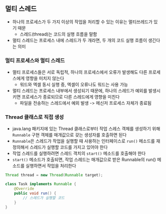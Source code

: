 ## 멀티 스레드
- 하나의 프로세스가 두 가지 이상의 작업을 처리할 수 있는 이유는 멀티쓰레드가 있기 때문
    - 스레드(thread)는 코드의 실행 흐름을 말함
- 멀티 스레드는 프로세스 내에 스레드가 두 개라면, 두 개의 코드 실행 흐름이 생긴다는 의미

### 멀티 프로세스와 멀티 스레드
- 멀티 프로세스들은 서로 독립적, 하나의 프로세스에서 오류가 발생해도 다른 프로세스에게 영향을 미치지 않는다
    - 워드와 엑셀 동시 실행 중, 엑셀이 오류나도 워드는 사용 가능
- 멀티 스레드는 프로세스 내부에서 생성되기 때문에, 하나의 스레드가 예외를 발생시키면 프로세스가 종료되므로 다른 스레드에게 영향을 미친다
    - 파일을 전송하는 스레드에서 예외 발생 -> 메신저 프로세스 자체가 종료됨

### Thread 클래스로 직접 생성
- java.lang 패키지에 있는 Thread 클래스로부터 작업 스레스 객체를 생성하기 위해 `Runnable` 구현 객체를 매개값으로 갖는 생성자를 호출하면 된다
- `Runnable`은 스레드가 작업을 실행할 때 사용하는 인터페이스로 `run()` 메소드를 재정의해서 스레드가 실행할 코드를 가지고 있어야 한다
- 작업 스레드를 실행하려면 스레드 객치의 `start()` 메소드를 호출해야 한다
- `start()` 메소드가 호출되면, 작업 스레드는 매개값으로 받은 Runnable의 run() 메소드를 실행하면서 작업을 처리한다
```java
Thread thread = new Thread(Runnable target);
```

```java
class Task implements Runnable {
    @Override
    public void run() {
        // 스레드가 실행할 코드
    }
}
```